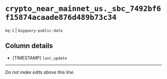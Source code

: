 # `crypto_near_mainnet_us._sbc_7492bf6f15874acaade876d489b73c34`
`bq-1` | `bigquery-public-data`

## Column details
* [TIMESTAMP] `last_update`

-------------------------------------------------------------------------------
*Do not make edits above this line.*

